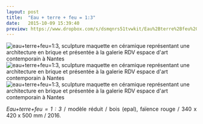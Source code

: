 ```yaml
---
layout: post
title:  "Eau + terre + feu = 1:3"
date:   2015-10-09 15:39:40
preview: https://www.dropbox.com/s/dsmqnrs51tvwkit/Eau%2Bterre%2Bfeu%20%3D%201%20-%203%2C%202016%2C%20Arslan%20Smirnov_preview.jpg?raw=1
---
```


<img src="https://www.dropbox.com/s/rz6temcwgn348fi/Eau%2Bterre%2Bfeu%20%3D%201%20-%203%2C%202016%2C%20Arslan%20Smirnov.jpg?raw=1" alt="eau+terre+feu=1:3, sculpture maquette en c&eacute;ramique repr&eacute;sentant une architecture en brique et pr&eacute;sent&eacute;e &agrave; la galerie RDV espace d'art contemporain &agrave; Nantes">

<img src="https://www.dropbox.com/s/srgo9hwfmbj5khp/Eau%2Bterre%2Bfeu%20%3D%201%20-%203%2C%202016%282%29.jpg?raw=1" alt="eau+terre+feu=1:3, sculpture maquette en c&eacute;ramique repr&eacute;sentant une architecture en brique et pr&eacute;sent&eacute;e &agrave; la galerie RDV espace d'art contemporain &agrave; Nantes">

<img src="https://www.dropbox.com/s/uoqe95n7d7x3ipb/Eau%2Bterre%2Bfeu%20%3D%201%20-%203%2C%202016.jpg?raw=1" alt="eau+terre+feu=1:3, sculpture maquette en c&eacute;ramique repr&eacute;sentant une architecture en brique et pr&eacute;sent&eacute;e &agrave; la galerie RDV espace d'art contemporain &agrave; Nantes">

<p style="text-align:justify">
<span style="font-style: italic;">Eau+terre+feu = 1 : 3</span> / mod&egrave;le r&eacute;duit / bois (epal), fa&iuml;ence rouge / 340 x 420 x 500 mm / 2016.
</p>